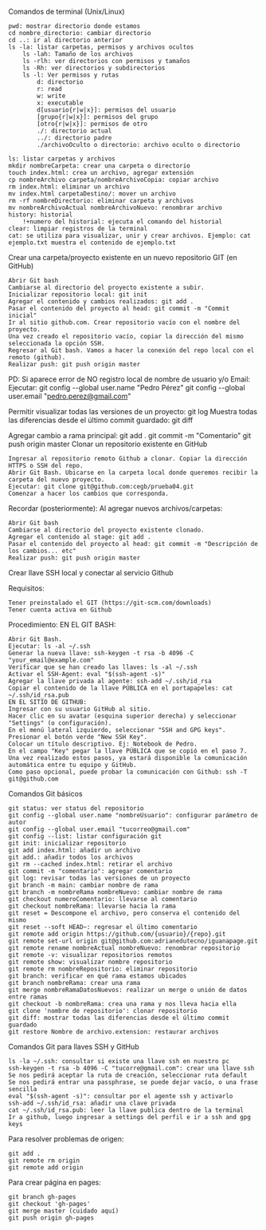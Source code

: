 Comandos de terminal (Unix/Linux)

    pwd: mostrar directorio donde estamos
    cd nombre_directorio: cambiar directorio
    cd ..: ir al directorio anterior
    ls -la: listar carpetas, permisos y archivos ocultos
        ls -lah: Tamaño de los archivos
        ls -rlh: ver directorios con permisos y tamaños
        ls -Rh: ver directorios y subdirectorios
        ls -l: Ver permisos y rutas
            d: directorio
            r: read
            w: write
            x: executable
            d[usuario{r|w|x}]: permisos del usuario
            [grupo{r|w|x}]: permisos del grupo
            [otro{r|w|x}]: permisos de otro
            ./: directorio actual
            ../: directorio padre
            ./archivoOculto o directorio: archivo oculto o directorio

    ls: listar carpetas y archivos
    mkdir nombreCarpeta: crear una carpeta o directorio
    touch index.html: crea un archivo, agregar extensión
    cp nombreArchivo carpeta/nombreArchivoCopia: copiar archivo
    rm index.html: eliminar un archivo
    mv index.html carpetaDestino/: mover un archivo
    rm -rf nombreDirectorio: eliminar carpeta y archivos
    mv nombreArchivoActual nombreArchivoNuevo: renombrar archivo
    history: historial
        !+numero del historial: ejecuta el comando del historial
    clear: limpiar registros de la terminal
    cat: se utiliza para visualizar, unir y crear archivos. Ejemplo: cat ejemplo.txt muestra el contenido de ejemplo.txt

Crear una carpeta/proyecto existente en un nuevo repositorio GIT (en GitHub)

    Abrir Git bash
    Cambiarse al directorio del proyecto existente a subir.
    Inicializar repositorio local: git init
    Agregar el contenido y cambios realizados: git add .
    Pasar el contenido del proyecto al head: git commit -m "Commit inicial"
    Ir al sitio github.com. Crear repositorio vacío con el nombre del proyecto.
    Una vez creado el repositorio vacío, copiar la dirección del mismo seleccionada la opción SSH.
    Regresar al Git bash. Vamos a hacer la conexión del repo local con el remoto (github).
    Realizar push: git push origin master

PD: Si aparece error de NO registro local de nombre de usuario y/o Email: Ejecutar: git config --global user.name "Pedro Pérez" git config --global user.email "pedro.perez@gmail.com"

Permitir visualizar todas las versiones de un proyecto: git log Muestra todas las diferencias desde el último commit guardado: git diff

Agregar cambio a rama principal: git add . git commit -m "Comentario" git push origin master
Clonar un repositorio existente en GitHub

    Ingresar al repositorio remoto Github a clonar. Copiar la dirección HTTPS o SSH del repo.
    Abrir Git Bash. Ubicarse en la carpeta local donde queremos recibir la carpeta del nuevo proyecto.
    Ejecutar: git clone git@github.com:cegb/prueba04.git
    Comenzar a hacer los cambios que corresponda.

Recordar (posteriormente): Al agregar nuevos archivos/carpetas:

    Abrir Git bash
    Cambiarse al directorio del proyecto existente clonado.
    Agregar el contenido al stage: git add .
    Pasar el contenido del proyecto al head: git commit -m "Descripción de los cambios... etc"
    Realizar push: git push origin master

Crear llave SSH local y conectar al servicio Github

Requisitos:

    Tener preinstalado el GIT (https://git-scm.com/downloads)
    Tener cuenta activa en Github

Procedimiento: EN EL GIT BASH:

    Abrir Git Bash.
    Ejecutar: ls -al ~/.ssh
    Generar la nueva llave: ssh-keygen -t rsa -b 4096 -C "your_email@example.com"
    Verificar que se han creado las llaves: ls -al ~/.ssh
    Activar el SSH-Agent: eval "$(ssh-agent -s)"
    Agregar la llave privada al agente: ssh-add ~/.ssh/id_rsa
    Copiar el contenido de la llave PÚBLICA en el portapapeles: cat ~/.ssh/id_rsa.pub
    EN EL SITIO DE GITHUB:
    Ingresar con su usuario GitHub al sitio.
    Hacer clic en su avatar (esquina superior derecha) y seleccionar "Settings" (o configuración).
    En el menú lateral izquierdo, seleccionar "SSH and GPG keys".
    Presionar el botón verde "New SSH Key".
    Colocar un título descriptivo. Ej: Notebook de Pedro.
    En el campo "Key" pegar la llave PÚBLICA que se copió en el paso 7.
    Una vez realizado estos pasos, ya estará disponible la comunicación automática entre tu equipo y GitHub.
    Como paso opcional, puede probar la comunicación con Github: ssh -T git@github.com

Comandos Git básicos

    git status: ver status del repositorio
    git config --global user.name "nombreUsuario": configurar parámetro de autor
    git config --global user.email "tucorreo@gmail.com"
    git config --list: listar configuración git
    git init: inicializar repositorio
    git add index.html: añadir un archivo
    git add.: añadir todos los archivos
    git rm --cached index.html: retirar el archivo
    git commit -m "comentario": agregar comentario
    git log: revisar todas las versiones de un proyecto
    git branch -m main: cambiar nombre de rama
    git branch -m nombreRama nombreNuevo: cambiar nombre de rama
    git checkout numeroComentario: llevarse al comentario
    git checkout nombreRama: llevarse hacia la rama
    git reset = Descompone el archivo, pero conserva el contenido del mismo
    git reset --soft HEAD~: regresar el último comentario
    git remote add origin https://github.com/{usuario}/{repo}.git
    git remote set-url origin git@github.com:adrianedutecno/iguanapage.git
    git remote rename nombreActual nombreNuevo: renombrar repositorio
    git remote -v: visualizar repositorios remotos
    git remote show: visualizar nombre repositorio
    git remote rm nombreRepositorio: eliminar repositorio
    git branch: verificar en qué rama estamos ubicados
    git branch nombreRama: crear una rama
    git merge nombreRamaDatosNuevos: realizar un merge o unión de datos entre ramas
    git checkout -b nombreRama: crea una rama y nos lleva hacia ella
    git clone 'nombre de repositorio': clonar repositorio
    git diff: mostrar todas las diferencias desde el último commit guardado
    git restore Nombre de archivo.extension: restaurar archivos

Comandos Git para llaves SSH y GitHub

    ls -la ~/.ssh: consultar si existe una llave ssh en nuestro pc
    ssh-keygen -t rsa -b 4096 -C "tucorre@gmail.com": crear una llave ssh
    Se nos pedirá aceptar la ruta de creación, seleccionar ruta default
    Se nos pedirá entrar una passphrase, se puede dejar vacío, o una frase sencilla
    eval "$(ssh-agent -s)": consultar por el agente ssh y activarlo
    ssh-add ~/.ssh/id_rsa: añadir una clave privada
    cat ~/.ssh/id_rsa.pub: leer la llave publica dentro de la terminal
    Ir a github, luego ingresar a settings del perfil e ir a ssh and gpg keys

Para resolver problemas de origen:

    git add .
    git remote rm origin
    git remote add origin 


Para crear página en pages:

    git branch gh-pages
    git checkout 'gh-pages'
    git merge master (cuidado aquí)
    git push origin gh-pages

